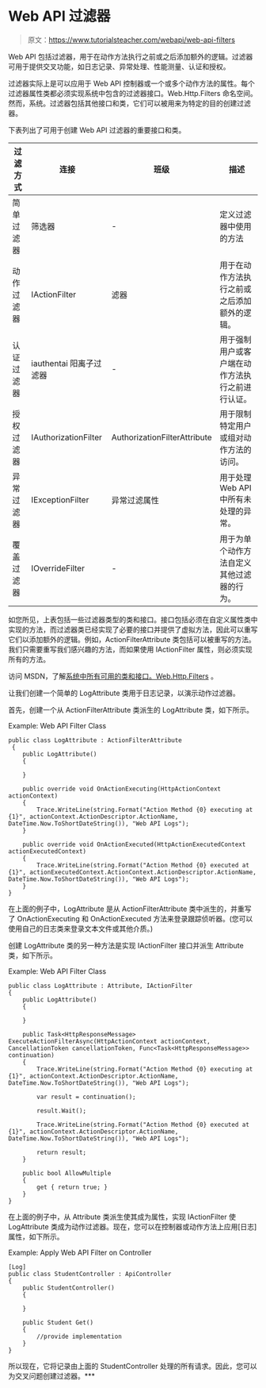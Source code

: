 # Web API 过滤器

> 原文：<https://www.tutorialsteacher.com/webapi/web-api-filters>

Web API 包括过滤器，用于在动作方法执行之前或之后添加额外的逻辑。过滤器可用于提供交叉功能，如日志记录、异常处理、性能测量、认证和授权。

过滤器实际上是可以应用于 Web API 控制器或一个或多个动作方法的属性。每个过滤器属性类都必须实现系统中包含的过滤器接口。Web.Http.Filters 命名空间。然而，系统。过滤器包括其他接口和类，它们可以被用来为特定的目的创建过滤器。

下表列出了可用于创建 Web API 过滤器的重要接口和类。

| 过滤方式 | 连接 | 班级 | 描述 |
| --- | --- | --- | --- |
| 简单过滤器 | 筛选器 | - | 定义过滤器中使用的方法 |
| 动作过滤器 | IActionFilter | 滤器 | 用于在动作方法执行之前或之后添加额外的逻辑。 |
| 认证过滤器 | iauthentai 阳离子过滤器 | - | 用于强制用户或客户端在动作方法执行之前进行认证。 |
| 授权过滤器 | IAuthorizationFilter | AuthorizationFilterAttribute | 用于限制特定用户或组对动作方法的访问。 |
| 异常过滤器 | IExceptionFilter | 异常过滤属性 | 用于处理 Web API 中所有未处理的异常。 |
| 覆盖过滤器 | IOverrideFilter | - | 用于为单个动作方法自定义其他过滤器的行为。 |

如您所见，上表包括一些过滤器类型的类和接口。接口包括必须在自定义属性类中实现的方法，而过滤器类已经实现了必要的接口并提供了虚拟方法，因此可以重写它们以添加额外的逻辑。例如，ActionFilterAttribute 类包括可以被重写的方法。我们只需要重写我们感兴趣的方法，而如果使用 IActionFilter 属性，则必须实现所有的方法。

访问 MSDN，了解[系统中所有可用的类和接口。Web.Http.Filters](https://msdn.microsoft.com/en-us/library/system.web.http.filters(v=vs.118).aspx) 。

让我们创建一个简单的 LogAttribute 类用于日志记录，以演示动作过滤器。

首先，创建一个从 ActionFilterAttribute 类派生的 LogAttribute 类，如下所示。

Example: Web API Filter Class 

```
public class LogAttribute : ActionFilterAttribute 
 {
    public LogAttribute()
    {

    }

    public override void OnActionExecuting(HttpActionContext actionContext)
    {
        Trace.WriteLine(string.Format("Action Method {0} executing at {1}", actionContext.ActionDescriptor.ActionName, DateTime.Now.ToShortDateString()), "Web API Logs");
    }

    public override void OnActionExecuted(HttpActionExecutedContext actionExecutedContext)
    {
        Trace.WriteLine(string.Format("Action Method {0} executed at {1}", actionExecutedContext.ActionContext.ActionDescriptor.ActionName, DateTime.Now.ToShortDateString()), "Web API Logs");
    }
} 
```

在上面的例子中，LogAttribute 是从 ActionFilterAttribute 类中派生的，并重写了 OnActionExecuting 和 OnActionExecuted 方法来登录跟踪侦听器。(您可以使用自己的日志类来登录文本文件或其他介质。)

创建 LogAttribute 类的另一种方法是实现 IActionFilter 接口并派生 Attribute 类，如下所示。

Example: Web API Filter Class 

```
public class LogAttribute : Attribute, IActionFilter
{
    public LogAttribute()
    {

    }

    public Task<HttpResponseMessage> ExecuteActionFilterAsync(HttpActionContext actionContext, CancellationToken cancellationToken, Func<Task<HttpResponseMessage>> continuation)
    {
        Trace.WriteLine(string.Format("Action Method {0} executing at {1}", actionContext.ActionDescriptor.ActionName, DateTime.Now.ToShortDateString()), "Web API Logs");

        var result = continuation();

        result.Wait();

        Trace.WriteLine(string.Format("Action Method {0} executed at {1}", actionContext.ActionDescriptor.ActionName, DateTime.Now.ToShortDateString()), "Web API Logs");

        return result;
    }

    public bool AllowMultiple
    {
        get { return true; }
    }
} 
```

在上面的例子中，从 Attribute 类派生使其成为属性，实现 IActionFilter 使 LogAttribute 类成为动作过滤器。现在，您可以在控制器或动作方法上应用[日志]属性，如下所示。

Example: Apply Web API Filter on Controller 

```
[Log]
public class StudentController : ApiController
{
    public StudentController()
    {

    }

    public Student Get()
    {
        //provide implementation 
    }
} 
```

所以现在，它将记录由上面的 StudentController 处理的所有请求。因此，您可以为交叉问题创建过滤器。***